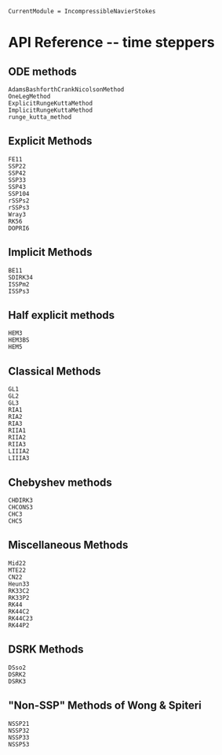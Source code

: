 ```@meta
CurrentModule = IncompressibleNavierStokes
```

# API Reference -- time steppers

## ODE methods

```@docs
AdamsBashforthCrankNicolsonMethod
OneLegMethod
ExplicitRungeKuttaMethod
ImplicitRungeKuttaMethod
runge_kutta_method
```

## Explicit Methods

```@docs
FE11
SSP22
SSP42
SSP33
SSP43
SSP104
rSSPs2
rSSPs3
Wray3
RK56
DOPRI6
```

## Implicit Methods

```@docs
BE11
SDIRK34
ISSPm2
ISSPs3
```

## Half explicit methods

```@docs
HEM3
HEM3BS
HEM5
```

## Classical Methods

```@docs
GL1
GL2
GL3
RIA1
RIA2
RIA3
RIIA1
RIIA2
RIIA3
LIIIA2
LIIIA3
```

## Chebyshev methods

```@docs
CHDIRK3
CHCONS3
CHC3
CHC5
```

## Miscellaneous Methods

```@docs
Mid22
MTE22
CN22
Heun33
RK33C2
RK33P2
RK44
RK44C2
RK44C23
RK44P2
```

## DSRK Methods

```@docs
DSso2
DSRK2
DSRK3
```

## "Non-SSP" Methods of Wong & Spiteri

```@docs
NSSP21
NSSP32
NSSP33
NSSP53
```
